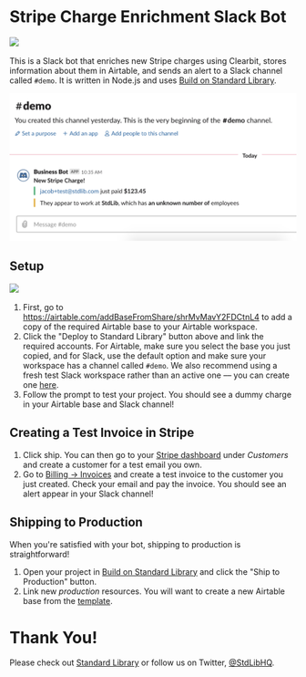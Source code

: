# Stripe Charge Enrichment Slack Bot

[<img src="https://deploy.stdlib.com/static/images/deploy.svg" width="192">](https://deploy.stdlib.com/)

This is a Slack bot that enriches new Stripe charges using Clearbit, stores information about them in Airtable, and sends an alert to a Slack channel called `#demo`. It is written in Node.js and uses [Build on Standard Library](https://build.stdlib.com).

![](./readme/images/enriched-charge-alert.png)

## Setup

[<img src="https://deploy.stdlib.com/static/images/deploy.svg" width="192">](https://deploy.stdlib.com/)

1. First, go to https://airtable.com/addBaseFromShare/shrMvMavY2FDCtnL4 to add a copy of the required Airtable base to your Airtable workspace.
2. Click the "Deploy to Standard Library" button above and link the required accounts. For Airtable, make sure you select the base you just copied, and for Slack, use the default option and make sure your workspace has a channel called `#demo`. We also recommend using a fresh test Slack workspace rather than an active one –– you can create one [here](https://slack.com/create#email).
3. Follow the prompt to test your project. You should see a dummy charge in your Airtable base and Slack channel!

## Creating a Test Invoice in Stripe

1. Click ship. You can then go to your [Stripe dashboard](https://dashboard.stripe.com/test/customers) under *Customers* and create a customer for a test email you own.
2. Go to [Billing -> Invoices](https://dashboard.stripe.com/test/invoices) and create a test invoice to the customer you just created. Check your email and pay the invoice. You should see an alert appear in your Slack channel!

## Shipping to Production

When you're satisfied with your bot, shipping to production is straightforward!

1. Open your project in [Build on Standard Library](https://build.stdlib.com) and click the "Ship to Production" button.
2. Link new *production* resources. You will want to create a new Airtable base from the [template](https://airtable.com/addBaseFromShare/shrMvMavY2FDCtnL4).

# Thank You!

Please check out [Standard Library](https://stdlib.com/) or follow us on Twitter,
[@StdLibHQ](https://twitter.com/@StdLibHQ).